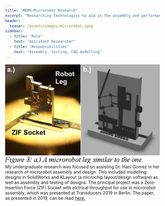```yaml
---
title: "MEMS Microrobot Research"
excerpt: "Researching technologies to aid in the assembly and performance of microrobots."
header:
  teaser: /assets/images/microrobot.jpeg
sidebar:
  - title: "Role"
    text: "Assistant Researcher"
  - title: "Responsibilities"
    text: "Assembly, testing, CAD modelling"
---
```

![ZIF Socket](/assets/images/zifsocket.png)
My undergraduate research was focused on assisting Dr. Hani Gomez in her research of microrobot assembly and design. This included modelling designs in SolidWorks and KLayout (a microchip layout/design software) as well as assembly and testing of designs. The principal project was a Zero-Insertion Force (ZIF) Socket with elctrical throughput for use in microrobot assembly, which was presented at Transducers 2019 in Berlin. The paper, as presented in 2019, can be read [here.](https://ieeexplore.ieee.org/document/8808253)
